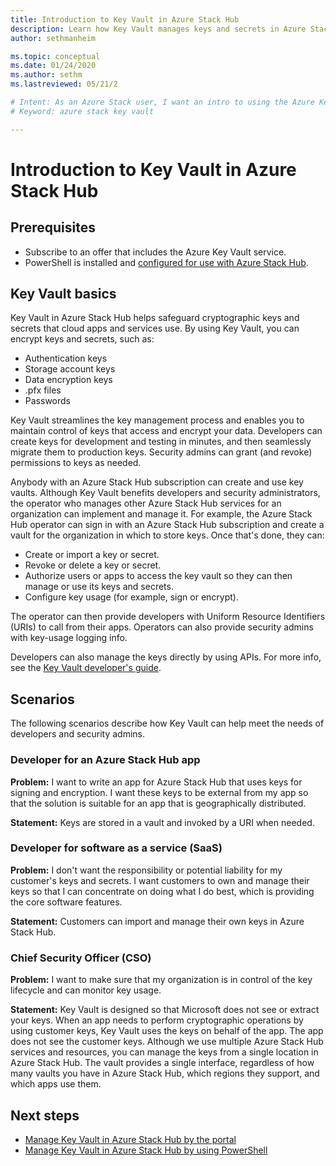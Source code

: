 ```yaml
---
title: Introduction to Key Vault in Azure Stack Hub 
description: Learn how Key Vault manages keys and secrets in Azure Stack Hub.
author: sethmanheim

ms.topic: conceptual
ms.date: 01/24/2020
ms.author: sethm
ms.lastreviewed: 05/21/2

# Intent: As an Azure Stack user, I want an intro to using the Azure Key Vault service in Azure Stack.
# Keyword: azure stack key vault

---
```



# Introduction to Key Vault in Azure Stack Hub

## Prerequisites

* Subscribe to an offer that includes the Azure Key Vault service.  
* PowerShell is installed and [configured for use with Azure Stack Hub](azure-stack-powershell-configure-user.md).

## Key Vault basics

Key Vault in Azure Stack Hub helps safeguard cryptographic keys and secrets that cloud apps and services use. By using Key Vault, you can encrypt keys and secrets, such as:

* Authentication keys
* Storage account keys
* Data encryption keys
* .pfx files
* Passwords

Key Vault streamlines the key management process and enables you to maintain control of keys that access and encrypt your data. Developers can create keys for development and testing in minutes, and then seamlessly migrate them to production keys. Security admins can grant (and revoke) permissions to keys as needed.

Anybody with an Azure Stack Hub subscription can create and use key vaults. Although Key Vault benefits developers and security administrators, the operator who manages other Azure Stack Hub services for an organization can implement and manage it. For example, the Azure Stack Hub operator can sign in with an Azure Stack Hub subscription and create a vault for the organization in which to store keys. Once that's done, they can:

* Create or import a key or secret.
* Revoke or delete a key or secret.
* Authorize users or apps to access the key vault so they can then manage or use its keys and secrets.
* Configure key usage (for example, sign or encrypt).

The operator can then provide developers with Uniform Resource Identifiers (URIs) to call from their apps. Operators can also provide security admins with key-usage logging info.

Developers can also manage the keys directly by using APIs. For more info, see the [Key Vault developer's guide](/azure/key-vault/key-vault-developers-guide).

## Scenarios

The following scenarios describe how Key Vault can help meet the needs of developers and security admins.

### Developer for an Azure Stack Hub app

**Problem:** I want to write an app for Azure Stack Hub that uses keys for signing and encryption. I want these keys to be external from my app so that the solution is suitable for an app that is geographically distributed.

**Statement:** Keys are stored in a vault and invoked by a URI when needed.

### Developer for software as a service (SaaS)

**Problem:** I don't want the responsibility or potential liability for my customer's keys and secrets. I want customers to own and manage their keys so that I can concentrate on doing what I do best, which is providing the core software features.

**Statement:** Customers can import and manage their own keys in Azure Stack Hub.

### Chief Security Officer (CSO)

**Problem:** I want to make sure that my organization is in control of the key lifecycle and can monitor key usage.

**Statement:** Key Vault is designed so that Microsoft does not see or extract your keys. When an app needs to perform cryptographic operations by using customer keys, Key Vault uses the keys on behalf of the app. The app does not see the customer keys. Although we use multiple Azure Stack Hub services and resources, you can manage the keys from a single location in Azure Stack Hub. The vault provides a single interface, regardless of how many vaults you have in Azure Stack Hub, which regions they support, and which apps use them.

## Next steps

* [Manage Key Vault in Azure Stack Hub by the portal](azure-stack-key-vault-manage-portal.md)  
* [Manage Key Vault in Azure Stack Hub by using PowerShell](azure-stack-key-vault-manage-powershell.md)
